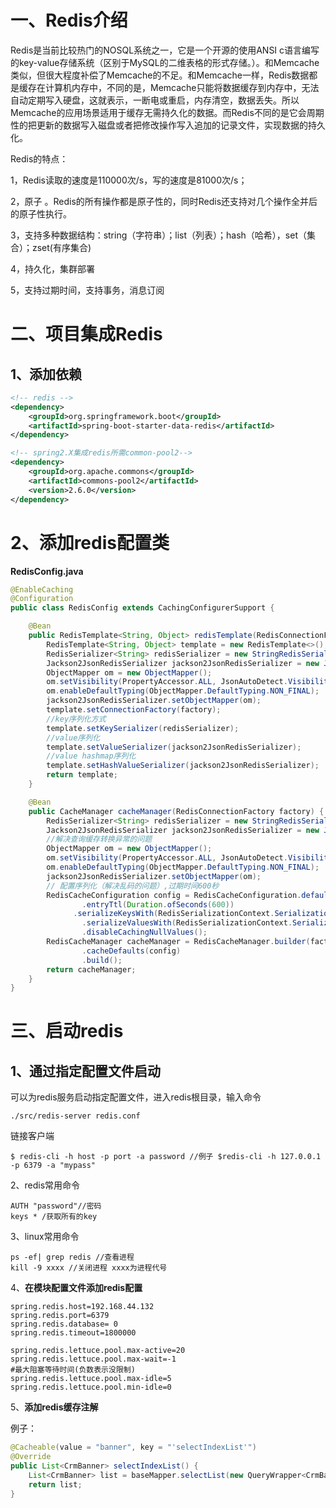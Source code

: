 # 一、Redis介绍

Redis是当前比较热门的NOSQL系统之一，它是一个开源的使用ANSI c语言编写的key-value存储系统（区别于MySQL的二维表格的形式存储。）。和Memcache类似，但很大程度补偿了Memcache的不足。和Memcache一样，Redis数据都是缓存在计算机内存中，不同的是，Memcache只能将数据缓存到内存中，无法自动定期写入硬盘，这就表示，一断电或重启，内存清空，数据丢失。所以Memcache的应用场景适用于缓存无需持久化的数据。而Redis不同的是它会周期性的把更新的数据写入磁盘或者把修改操作写入追加的记录文件，实现数据的持久化。

Redis的特点：

1，Redis读取的速度是110000次/s，写的速度是81000次/s；

2，原子 。Redis的所有操作都是原子性的，同时Redis还支持对几个操作全并后的原子性执行。

3，支持多种数据结构：string（字符串）；list（列表）；hash（哈希），set（集合）；zset(有序集合)

4，持久化，集群部署

5，支持过期时间，支持事务，消息订阅

# **二、项目集成Redis**

## **1、添加依赖**

```xml
<!-- redis -->
<dependency>
    <groupId>org.springframework.boot</groupId>
    <artifactId>spring-boot-starter-data-redis</artifactId>
</dependency>

<!-- spring2.X集成redis所需common-pool2-->
<dependency>
    <groupId>org.apache.commons</groupId>
    <artifactId>commons-pool2</artifactId>
    <version>2.6.0</version>
</dependency>
```

# 2、添加redis配置类

**RedisConfig.java**

```java
@EnableCaching
@Configuration
public class RedisConfig extends CachingConfigurerSupport {

    @Bean
    public RedisTemplate<String, Object> redisTemplate(RedisConnectionFactory factory) {
        RedisTemplate<String, Object> template = new RedisTemplate<>();
        RedisSerializer<String> redisSerializer = new StringRedisSerializer();
        Jackson2JsonRedisSerializer jackson2JsonRedisSerializer = new Jackson2JsonRedisSerializer(Object.class);
        ObjectMapper om = new ObjectMapper();
        om.setVisibility(PropertyAccessor.ALL, JsonAutoDetect.Visibility.ANY);
        om.enableDefaultTyping(ObjectMapper.DefaultTyping.NON_FINAL);
        jackson2JsonRedisSerializer.setObjectMapper(om);
        template.setConnectionFactory(factory);
        //key序列化方式
        template.setKeySerializer(redisSerializer);
        //value序列化
        template.setValueSerializer(jackson2JsonRedisSerializer);
        //value hashmap序列化
        template.setHashValueSerializer(jackson2JsonRedisSerializer);
        return template;
    }

    @Bean
    public CacheManager cacheManager(RedisConnectionFactory factory) {
        RedisSerializer<String> redisSerializer = new StringRedisSerializer();
        Jackson2JsonRedisSerializer jackson2JsonRedisSerializer = new Jackson2JsonRedisSerializer(Object.class);
        //解决查询缓存转换异常的问题
        ObjectMapper om = new ObjectMapper();
        om.setVisibility(PropertyAccessor.ALL, JsonAutoDetect.Visibility.ANY);
        om.enableDefaultTyping(ObjectMapper.DefaultTyping.NON_FINAL);
        jackson2JsonRedisSerializer.setObjectMapper(om);
        // 配置序列化（解决乱码的问题）,过期时间600秒
        RedisCacheConfiguration config = RedisCacheConfiguration.defaultCacheConfig()
                .entryTtl(Duration.ofSeconds(600))
              .serializeKeysWith(RedisSerializationContext.SerializationPair.fromSerializer(redisSerializer))
                .serializeValuesWith(RedisSerializationContext.SerializationPair.fromSerializer(jackson2JsonRedisSerializer))
                .disableCachingNullValues();
        RedisCacheManager cacheManager = RedisCacheManager.builder(factory)
                .cacheDefaults(config)
                .build();
        return cacheManager;
    }
}
```

# 三、启动redis

## 1、通过指定配置文件启动

 可以为redis服务启动指定配置文件，进入redis根目录，输入命令

```
./src/redis-server redis.conf
```

链接客户端

```
$ redis-cli -h host -p port -a password //例子 $redis-cli -h 127.0.0.1 -p 6379 -a "mypass"
```

2、redis常用命令

```
AUTH "password"//密码
keys * /获取所有的key
```

3、linux常用命令

```
ps -ef| grep redis //查看进程
kill -9 xxxx //关闭进程 xxxx为进程代号
```

4、**在模块配置文件添加redis配置**

```properties
spring.redis.host=192.168.44.132
spring.redis.port=6379
spring.redis.database= 0
spring.redis.timeout=1800000

spring.redis.lettuce.pool.max-active=20
spring.redis.lettuce.pool.max-wait=-1
#最大阻塞等待时间(负数表示没限制)
spring.redis.lettuce.pool.max-idle=5
spring.redis.lettuce.pool.min-idle=0
```

5、**添加redis缓存注解**

例子：

```java
@Cacheable(value = "banner", key = "'selectIndexList'")
@Override
public List<CrmBanner> selectIndexList() {
    List<CrmBanner> list = baseMapper.selectList(new QueryWrapper<CrmBanner>().orderByDesc("sort"));
    return list;
}
```

